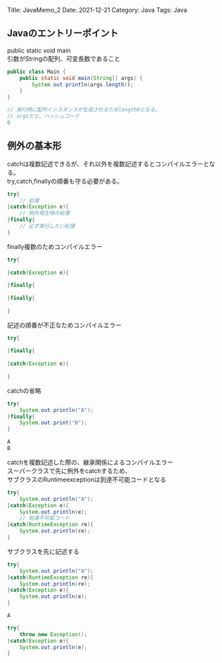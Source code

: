 Title: JavaMemo_2
Date: 2021-12-21
Category: Java
Tags: Java

## Javaのエントリーポイント  
public static void main  
引数がStringの配列、可変長数であること  
```Java
public class Main {
    public static void main(String[] args) {
        System.out.println(args.length));
    }
}
```

```Java
// 実行時に配列インスタンスが生成されるためlength0となる。
// argsだと、ハッシュコード
0
```
## 例外の基本形  
catchは複数記述できるが、それ以外を複数記述するとコンパイルエラーとなる。  
try,catch,finallyの順番も守る必要がある。  
```Java
try{
    // 処理
}catch(Exception e){
    // 例外発生時の処理
}finally{
    // 必ず実行したい処理
}
```

finally複数のためコンパイルエラー
```Java
try{
    
}catch(Exception e){
    
}finally{
    
}finally{
            
}
```

記述の順番が不正なためコンパイルエラー
```Java
try{
    
}finally{
    
}catch(Exception e){
    
}
```

catchの省略  
```Java
try{
    System.out.println("A");
}finally{
    System.out.print("B");
}
```

```Java
A
B
```

catchを複数記述した際の、継承関係によるコンパイルエラー  
スーパークラスで先に例外をcatchするため、  
サブクラスのRuntimeexceptionは到達不可能コードとなる  
```Java
try{
    System.out.println("A");
}catch(Exception e){
    System.out.println(e);
    // 到達不可能コード
}catch(RuntimeException re){
    System.out.println(re);
}
```

サブクラスを先に記述する  
```Java
try{
    System.out.println("A");
}catch(RuntimeException re){
    System.out.println(re);
}catch(Exception e){
    System.out.println(e);
}
```

```Java
A
```

```Java
try{
    throw new Exception();
}catch(Exception e){
    System.out.println(e);
}
```
